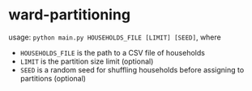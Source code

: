 # ward-partitioning

usage: `python main.py HOUSEHOLDS_FILE [LIMIT] [SEED]`, where

* `HOUSEHOLDS_FILE` is the path to a CSV file of households
* `LIMIT` is the partition size limit (optional)
* `SEED` is a random seed for shuffling households before assigning to partitions (optional)